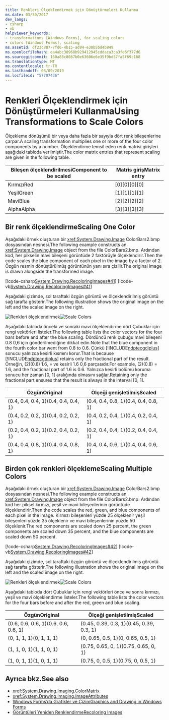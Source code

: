 ```yaml
---
title: Renkleri Ölçeklendirmek için Dönüştürmeleri Kullanma
ms.date: 03/30/2017
dev_langs:
- csharp
- vb
helpviewer_keywords:
- transformations [Windows Forms], for scaling colors
- colors [Windows Forms], scaling
ms.assetid: df23c887-7fd6-4b15-ad94-e30b5bd4b849
ms.openlocfilehash: ea4abc38968b929412945cddaca3ca3fe6f377d6
ms.sourcegitcommit: 160a88c8087b0e63606e6e35f9bd57fa5f69c168
ms.translationtype: MT
ms.contentlocale: tr-TR
ms.lasthandoff: 03/09/2019
ms.locfileid: "57707436"
---
```

# <a name="using-transformations-to-scale-colors"></a><span data-ttu-id="5cbdd-102">Renkleri Ölçeklendirmek için Dönüştürmeleri Kullanma</span><span class="sxs-lookup"><span data-stu-id="5cbdd-102">Using Transformations to Scale Colors</span></span>
<span data-ttu-id="5cbdd-103">Ölçekleme dönüşümü bir veya daha fazla bir sayıyla dört renk bileşenlerine çarpar.</span><span class="sxs-lookup"><span data-stu-id="5cbdd-103">A scaling transformation multiplies one or more of the four color components by a number.</span></span> <span data-ttu-id="5cbdd-104">Ölçeklendirme temsil eden renk matrisi girişleri aşağıdaki tabloda verilmiştir.</span><span class="sxs-lookup"><span data-stu-id="5cbdd-104">The color matrix entries that represent scaling are given in the following table.</span></span>  
  
|<span data-ttu-id="5cbdd-105">Bileşen ölçeklendirilmesi</span><span class="sxs-lookup"><span data-stu-id="5cbdd-105">Component to be scaled</span></span>|<span data-ttu-id="5cbdd-106">Matris giriş</span><span class="sxs-lookup"><span data-stu-id="5cbdd-106">Matrix entry</span></span>|  
|----------------------------|------------------|  
|<span data-ttu-id="5cbdd-107">Kırmızı</span><span class="sxs-lookup"><span data-stu-id="5cbdd-107">Red</span></span>|<span data-ttu-id="5cbdd-108">[0][0]</span><span class="sxs-lookup"><span data-stu-id="5cbdd-108">[0][0]</span></span>|  
|<span data-ttu-id="5cbdd-109">Yeşil</span><span class="sxs-lookup"><span data-stu-id="5cbdd-109">Green</span></span>|<span data-ttu-id="5cbdd-110">[1][1]</span><span class="sxs-lookup"><span data-stu-id="5cbdd-110">[1][1]</span></span>|  
|<span data-ttu-id="5cbdd-111">Mavi</span><span class="sxs-lookup"><span data-stu-id="5cbdd-111">Blue</span></span>|<span data-ttu-id="5cbdd-112">[2][2]</span><span class="sxs-lookup"><span data-stu-id="5cbdd-112">[2][2]</span></span>|  
|<span data-ttu-id="5cbdd-113">Alpha</span><span class="sxs-lookup"><span data-stu-id="5cbdd-113">Alpha</span></span>|<span data-ttu-id="5cbdd-114">[3][3]</span><span class="sxs-lookup"><span data-stu-id="5cbdd-114">[3][3]</span></span>|  
  
## <a name="scaling-one-color"></a><span data-ttu-id="5cbdd-115">Bir renk ölçeklendirme</span><span class="sxs-lookup"><span data-stu-id="5cbdd-115">Scaling One Color</span></span>  
 <span data-ttu-id="5cbdd-116">Aşağıdaki örnek oluşturan bir <xref:System.Drawing.Image> ColorBars2.bmp dosyasından nesnesi.</span><span class="sxs-lookup"><span data-stu-id="5cbdd-116">The following example constructs an <xref:System.Drawing.Image> object from the file ColorBars2.bmp.</span></span> <span data-ttu-id="5cbdd-117">Ardından kod, her pikselin mavi bileşeni görüntüde 2 faktörüyle ölçeklendirir.</span><span class="sxs-lookup"><span data-stu-id="5cbdd-117">Then the code scales the blue component of each pixel in the image by a factor of 2.</span></span> <span data-ttu-id="5cbdd-118">Özgün resmin dönüştürülmüş görüntünün yanı sıra çizilir.</span><span class="sxs-lookup"><span data-stu-id="5cbdd-118">The original image is drawn alongside the transformed image.</span></span>  
  
 [!code-csharp[System.Drawing.RecoloringImages#41](~/samples/snippets/csharp/VS_Snippets_Winforms/System.Drawing.RecoloringImages/CS/Class1.cs#41)]
 [!code-vb[System.Drawing.RecoloringImages#41](~/samples/snippets/visualbasic/VS_Snippets_Winforms/System.Drawing.RecoloringImages/VB/Class1.vb#41)]  
  
 <span data-ttu-id="5cbdd-119">Aşağıdaki çizimde, sol taraftaki özgün görüntü ve ölçeklendirilmiş görüntü sağ tarafta gösterir.</span><span class="sxs-lookup"><span data-stu-id="5cbdd-119">The following illustration shows the original image on the left and the scaled image on the right.</span></span>  
  
 <span data-ttu-id="5cbdd-120">![Renkleri ölçeklendirmek](./media/colortrans3.png "colortrans3")</span><span class="sxs-lookup"><span data-stu-id="5cbdd-120">![Scale Colors](./media/colortrans3.png "colortrans3")</span></span>  
  
 <span data-ttu-id="5cbdd-121">Aşağıdaki tabloda önceki ve sonraki mavi ölçeklendirme dört Çubuklar için rengi vektörleri listeler.</span><span class="sxs-lookup"><span data-stu-id="5cbdd-121">The following table lists the color vectors for the four bars before and after the blue scaling.</span></span> <span data-ttu-id="5cbdd-122">Dördüncü renk çubuğu mavi bileşeni 0.8 0,6 için gönderilmediğine dikkat edin.</span><span class="sxs-lookup"><span data-stu-id="5cbdd-122">Note that the blue component in the fourth color bar went from 0.8 to 0.6.</span></span> <span data-ttu-id="5cbdd-123">Çünkü [!INCLUDE[ndptecgdiplus](../../../../includes/ndptecgdiplus-md.md)] sonucu yalnızca kesirli kısmını korur.</span><span class="sxs-lookup"><span data-stu-id="5cbdd-123">That is because [!INCLUDE[ndptecgdiplus](../../../../includes/ndptecgdiplus-md.md)] retains only the fractional part of the result.</span></span> <span data-ttu-id="5cbdd-124">Örneğin, (2)(0.8) 1.6, = ve kesirli 1.6 0,6 parçasıdır.</span><span class="sxs-lookup"><span data-stu-id="5cbdd-124">For example, (2)(0.8) = 1.6, and the fractional part of 1.6 is 0.6.</span></span> <span data-ttu-id="5cbdd-125">Yalnızca kesirli bölümü koruma sonucu her zaman [0, 1] aralığında olmasını sağlar.</span><span class="sxs-lookup"><span data-stu-id="5cbdd-125">Retaining only the fractional part ensures that the result is always in the interval [0, 1].</span></span>  
  
|<span data-ttu-id="5cbdd-126">Özgün</span><span class="sxs-lookup"><span data-stu-id="5cbdd-126">Original</span></span>|<span data-ttu-id="5cbdd-127">Ölçeği genişletilmiş</span><span class="sxs-lookup"><span data-stu-id="5cbdd-127">Scaled</span></span>|  
|--------------|------------|  
|<span data-ttu-id="5cbdd-128">(0.4, 0.4, 0.4, 1)</span><span class="sxs-lookup"><span data-stu-id="5cbdd-128">(0.4, 0.4, 0.4, 1)</span></span>|<span data-ttu-id="5cbdd-129">(0.4, 0.4, 0.8, 1)</span><span class="sxs-lookup"><span data-stu-id="5cbdd-129">(0.4, 0.4, 0.8, 1)</span></span>|  
|<span data-ttu-id="5cbdd-130">(0.4, 0.2, 0.2, 1)</span><span class="sxs-lookup"><span data-stu-id="5cbdd-130">(0.4, 0.2, 0.2, 1)</span></span>|<span data-ttu-id="5cbdd-131">(0.4, 0.2, 0.4, 1)</span><span class="sxs-lookup"><span data-stu-id="5cbdd-131">(0.4, 0.2, 0.4, 1)</span></span>|  
|<span data-ttu-id="5cbdd-132">(0.2, 0.4, 0.2, 1)</span><span class="sxs-lookup"><span data-stu-id="5cbdd-132">(0.2, 0.4, 0.2, 1)</span></span>|<span data-ttu-id="5cbdd-133">(0.2, 0.4, 0.4, 1)</span><span class="sxs-lookup"><span data-stu-id="5cbdd-133">(0.2, 0.4, 0.4, 1)</span></span>|  
|<span data-ttu-id="5cbdd-134">(0.4, 0.4, 0.8, 1)</span><span class="sxs-lookup"><span data-stu-id="5cbdd-134">(0.4, 0.4, 0.8, 1)</span></span>|<span data-ttu-id="5cbdd-135">(0.4, 0.4, 0.6, 1)</span><span class="sxs-lookup"><span data-stu-id="5cbdd-135">(0.4, 0.4, 0.6, 1)</span></span>|  
  
## <a name="scaling-multiple-colors"></a><span data-ttu-id="5cbdd-136">Birden çok renkleri ölçekleme</span><span class="sxs-lookup"><span data-stu-id="5cbdd-136">Scaling Multiple Colors</span></span>  
 <span data-ttu-id="5cbdd-137">Aşağıdaki örnek oluşturan bir <xref:System.Drawing.Image> ColorBars2.bmp dosyasından nesnesi.</span><span class="sxs-lookup"><span data-stu-id="5cbdd-137">The following example constructs an <xref:System.Drawing.Image> object from the file ColorBars2.bmp.</span></span> <span data-ttu-id="5cbdd-138">Ardından kod her piksel kırmızı, yeşil ve mavi bileşenlerinin görüntüde ölçeklendirir.</span><span class="sxs-lookup"><span data-stu-id="5cbdd-138">Then the code scales the red, green, and blue components of each pixel in the image.</span></span> <span data-ttu-id="5cbdd-139">Kırmızı bileşenleri yüzde 25 ölçeklenir yeşil bileşenleri yüzde 35 ölçeklenir ve mavi bileşenlerinin yüzde 50 ölçeklenir.</span><span class="sxs-lookup"><span data-stu-id="5cbdd-139">The red components are scaled down 25 percent, the green components are scaled down 35 percent, and the blue components are scaled down 50 percent.</span></span>  
  
 [!code-csharp[System.Drawing.RecoloringImages#42](~/samples/snippets/csharp/VS_Snippets_Winforms/System.Drawing.RecoloringImages/CS/Class1.cs#42)]
 [!code-vb[System.Drawing.RecoloringImages#42](~/samples/snippets/visualbasic/VS_Snippets_Winforms/System.Drawing.RecoloringImages/VB/Class1.vb#42)]  
  
 <span data-ttu-id="5cbdd-140">Aşağıdaki çizimde, sol taraftaki özgün görüntü ve ölçeklendirilmiş görüntü sağ tarafta gösterir.</span><span class="sxs-lookup"><span data-stu-id="5cbdd-140">The following illustration shows the original image on the left and the scaled image on the right.</span></span>  
  
 <span data-ttu-id="5cbdd-141">![Renkleri ölçeklendirmek](./media/colortrans4.png "colortrans4")</span><span class="sxs-lookup"><span data-stu-id="5cbdd-141">![Scale Colors](./media/colortrans4.png "colortrans4")</span></span>  
  
 <span data-ttu-id="5cbdd-142">Aşağıdaki tabloda dört Çubuklar için rengi vektörleri önce ve sonra kırmızı, yeşil ve mavi ölçeklendirme listeler.</span><span class="sxs-lookup"><span data-stu-id="5cbdd-142">The following table lists the color vectors for the four bars before and after the red, green and blue scaling.</span></span>  
  
|<span data-ttu-id="5cbdd-143">Özgün</span><span class="sxs-lookup"><span data-stu-id="5cbdd-143">Original</span></span>|<span data-ttu-id="5cbdd-144">Ölçeği genişletilmiş</span><span class="sxs-lookup"><span data-stu-id="5cbdd-144">Scaled</span></span>|  
|--------------|------------|  
|<span data-ttu-id="5cbdd-145">(0.6, 0.6, 0.6, 1)</span><span class="sxs-lookup"><span data-stu-id="5cbdd-145">(0.6, 0.6, 0.6, 1)</span></span>|<span data-ttu-id="5cbdd-146">(0.45, 0.39, 0.3, 1)</span><span class="sxs-lookup"><span data-stu-id="5cbdd-146">(0.45, 0.39, 0.3, 1)</span></span>|  
|<span data-ttu-id="5cbdd-147">(0, 1, 1, 1)</span><span class="sxs-lookup"><span data-stu-id="5cbdd-147">(0, 1, 1, 1)</span></span>|<span data-ttu-id="5cbdd-148">(0, 0.65, 0.5, 1)</span><span class="sxs-lookup"><span data-stu-id="5cbdd-148">(0, 0.65, 0.5, 1)</span></span>|  
|<span data-ttu-id="5cbdd-149">(1, 1, 0, 1)</span><span class="sxs-lookup"><span data-stu-id="5cbdd-149">(1, 1, 0, 1)</span></span>|<span data-ttu-id="5cbdd-150">(0.75, 0.65, 0, 1)</span><span class="sxs-lookup"><span data-stu-id="5cbdd-150">(0.75, 0.65, 0, 1)</span></span>|  
|<span data-ttu-id="5cbdd-151">(1, 0, 1, 1)</span><span class="sxs-lookup"><span data-stu-id="5cbdd-151">(1, 0, 1, 1)</span></span>|<span data-ttu-id="5cbdd-152">(0.75, 0, 0.5, 1)</span><span class="sxs-lookup"><span data-stu-id="5cbdd-152">(0.75, 0, 0.5, 1)</span></span>|  
  
## <a name="see-also"></a><span data-ttu-id="5cbdd-153">Ayrıca bkz.</span><span class="sxs-lookup"><span data-stu-id="5cbdd-153">See also</span></span>
- <xref:System.Drawing.Imaging.ColorMatrix>
- <xref:System.Drawing.Imaging.ImageAttributes>
- [<span data-ttu-id="5cbdd-154">Windows Forms’da Grafikler ve Çizim</span><span class="sxs-lookup"><span data-stu-id="5cbdd-154">Graphics and Drawing in Windows Forms</span></span>](graphics-and-drawing-in-windows-forms.md)
- [<span data-ttu-id="5cbdd-155">Görüntüleri Yeniden Renklendirme</span><span class="sxs-lookup"><span data-stu-id="5cbdd-155">Recoloring Images</span></span>](recoloring-images.md)
